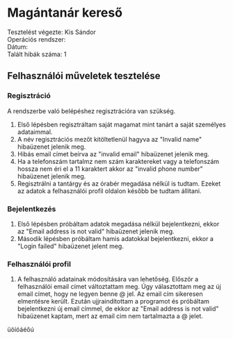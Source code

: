 # Magántanár kereső
Tesztelést végezte: Kis Sándor <br>
Operációs rendszer: <br>
Dátum:<br>
Talált hibák száma: 1
&nbsp;&nbsp;
## Felhasználói műveletek tesztelése

### Regisztráció
A rendszerbe való belépéshez regisztrációra van szükség. 
1. Első lépésben regisztráltam saját magamat mint tanárt a saját személyes adataimmal.
2. A név regisztrációs mezőt kitöltetlenül hagyva az "Invalid name" hibaüzenet jelenik meg.
3. Hibás email címet beírva az "invalid email" hibaüzenet jelenik meg. 
4. Ha a telefonszám tartalmz nem szám karaktereket vagy a telefonszám hossza nem éri el a 11 karaktert akkor az "invalid phone number" hibaüzenet jelenik meg.
5. Regisztrálni a tantárgy és az órabér megadása nélkül is tudtam. Ezeket az adatok a felhasználói profil oldalon később be tudtam állítani.

### Bejelentkezés
1. Első lépésben próbáltam adatok megadása nélkül bejelentkezni, ekkor az "Email address is not valid" hibaüzenet jelenik meg.
2. Második lépésben próbáltam hamis adatokkal bejelentkezni, ekkor a "Login failed" hibaüzenet jelent meg.

### Felhasználói profil
1. A felhasználó adatainak módosítására van lehetőség. Először a felhasználói email címet változtattam meg. Úgy választottam meg az új email címet, hogy ne legyen benne @ jel. Az email cím  sikeresen elmentésre került. Ezután ujjraindítottam a programot és próbáltam bejelentkezni új email címmel, de ekkor az "Email address is not valid" hibaüzenet  kaptam, mert az email cim nem tartalmazta a @ jelet. 

üöíóáéőú





